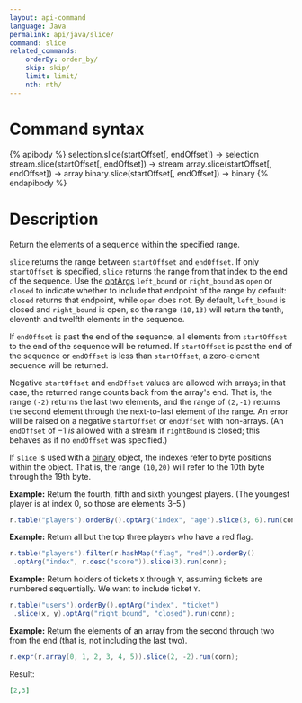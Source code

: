 ```yaml
---
layout: api-command
language: Java
permalink: api/java/slice/
command: slice
related_commands:
    orderBy: order_by/
    skip: skip/
    limit: limit/
    nth: nth/
---
```


# Command syntax #

{% apibody %}
selection.slice(startOffset[, endOffset]) &rarr; selection
stream.slice(startOffset[, endOffset]) &rarr; stream
array.slice(startOffset[, endOffset]) &rarr; array
binary.slice(startOffset[, endOffset]) &rarr; binary
{% endapibody %}

# Description #

Return the elements of a sequence within the specified range.

`slice` returns the range between `startOffset` and `endOffset`. If only `startOffset` is specified, `slice` returns the range from that index to the end of the sequence. Use the [optArgs](/api/java/optarg) `left_bound` or `right_bound` as `open` or `closed` to indicate whether to include that endpoint of the range by default: `closed` returns that endpoint, while `open` does not. By default, `left_bound` is closed and `right_bound` is open, so the range `(10,13)` will return the tenth, eleventh and twelfth elements in the sequence.

If `endOffset` is past the end of the sequence, all elements from `startOffset` to the end of the sequence will be returned. If `startOffset` is past the end of the sequence or `endOffset` is less than `startOffset`, a zero-element sequence will be returned.

Negative `startOffset` and `endOffset` values are allowed with arrays; in that case, the returned range counts back from the array's end. That is, the range `(-2)` returns the last two elements, and the range of `(2,-1)` returns the second element through the next-to-last element of the range. An error will be raised on a negative `startOffset` or `endOffset` with non-arrays. (An `endOffset` of &minus;1 *is* allowed with a stream if `rightBound` is closed; this behaves as if no `endOffset` was specified.)

If `slice` is used with a [binary](/api/java/binary) object, the indexes refer to byte positions within the object. That is, the range `(10,20)` will refer to the 10th byte through the 19th byte.

__Example:__ Return the fourth, fifth and sixth youngest players. (The youngest player is at index 0, so those are elements 3&ndash;5.)

```java
r.table("players").orderBy().optArg("index", "age").slice(3, 6).run(conn);
```

__Example:__ Return all but the top three players who have a red flag.

```java
r.table("players").filter(r.hashMap("flag", "red")).orderBy()
 .optArg("index", r.desc("score")).slice(3).run(conn);
```

__Example:__ Return holders of tickets `X` through `Y`, assuming tickets are numbered sequentially. We want to include ticket `Y`.

```java
r.table("users").orderBy().optArg("index", "ticket")
 .slice(x, y).optArg("right_bound", "closed").run(conn);
```

__Example:__ Return the elements of an array from the second through two from the end (that is, not including the last two).

```java
r.expr(r.array(0, 1, 2, 3, 4, 5)).slice(2, -2).run(conn);
```

Result:

```json
[2,3]
```
